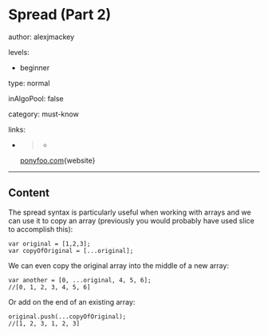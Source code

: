 # Spread (Part 2)
author: alexjmackey

levels:

  - beginner

type: normal

inAlgoPool: false

category: must-know

links:

  - >-
    [ponyfoo.com](https://ponyfoo.com/articles/es6-spread-and-butter-in-depth){website}

---
## Content

The spread syntax is particularly useful when working with arrays and we can use it to copy an array (previously you would probably have used slice to accomplish this):

```
var original = [1,2,3];
var copyOfOriginal = [...original];
```

We can even copy the original array into the middle of a new array:

```
var another = [0, ...original, 4, 5, 6];
//[0, 1, 2, 3, 4, 5, 6]
```

Or add on the end of an existing array:

```
original.push(...copyOfOriginal);
//[1, 2, 3, 1, 2, 3]
```